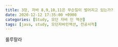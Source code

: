 ```yaml
---
title: 3장, 자바 8,9,10,11은 무슨일이 벌어지고 있는가?
date: 2020-12-12 17:35:00 +0900
categories: [Study, 모던 자바 인 액션]
tags: [java, study, 모던자바인액션, 전공서적]
---
```


룰루랄라
